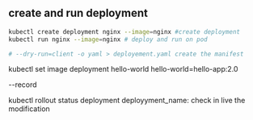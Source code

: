 


## create and run deployment
```sh
kubectl create deployment nginx --image=nginx #create deployment
kubectl run nginx --image=nginx # deploy and run on pod 

# --dry-run=client -o yaml > deployement.yaml create the manifest
```


kubectl set image deployment hello-world hello-world=hello-app:2.0

--record

kubectl rollout status deployment deployyment_name: check in live the modification